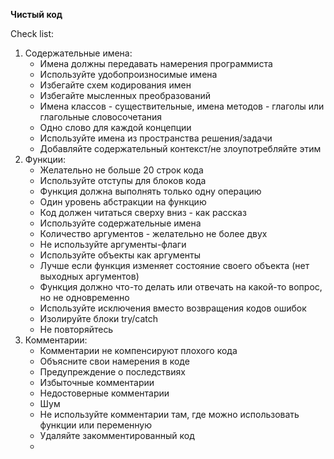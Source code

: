 **Чистый код**

Check list:

1. Содержательные имена:
   - Имена должны передавать намерения программиста
   - Используйте удобопроизносимые имена
   - Избегайте схем кодирования имен
   - Избегайте мысленных преобразований
   - Имена классов - существительные, имена методов - глаголы или глагольные словосочетания
   - Одно слово для каждой концепции
   - Используйте имена из пространства решения/задачи
   - Добавляйте содержательный контекст/не злоупотребляйте этим
2. Функции:
   - Желательно не больше 20 строк кода
   - Используйте отступы для блоков кода
   - Функция должна выполнять только одну операцию
   - Один уровень абстракции на функцию
   - Код должен читаться сверху вниз - как рассказ
   - Используйте содержательные имена
   - Количество аргументов - желательно не более двух
   - Не используйте аргументы-флаги
   - Используйте объекты как аргументы
   - Лучше если функция изменяет состояние своего объекта (нет выходных аргументов)
   - Функция должно что-то делать или отвечать на какой-то вопрос, но не одновременно
   - Используйте исключения вместо возвращения кодов ошибок
   - Изолируйте блоки try/catch
   - Не повторяйтесь
3. Комментарии:
   -  Комментарии не компенсируют плохого кода
   - Объясните свои намерения в коде
   - Предупреждение о последствиях
   - Избыточные комментарии
   - Недостоверные комментарии
   - Шум
   - Не используйте комментарии там, где можно использовать функции или переменную
   - Удаляйте закомментированный код
   - 



